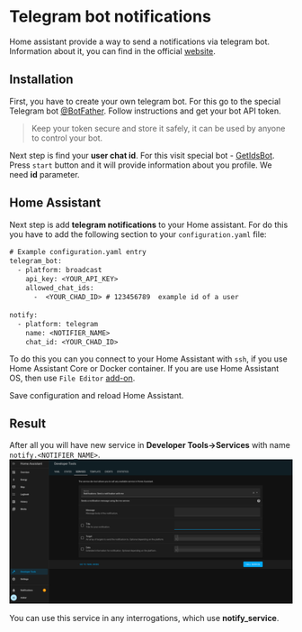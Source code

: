 # Telegram bot notifications

Home assistant provide a way to send a notifications via telegram bot. Information about it, 
you can find in the official [website](https://www.home-assistant.io/integrations/telegram_broadcast).

## Installation

First, you have to create your own telegram bot. For this go to the special Telegram bot [@BotFather](https://t.me/botfather).
Follow instructions and get your bot API token.

> Keep your token secure and store it safely, it can be used by anyone to control your bot.

Next step is find your **user chat id**. For this visit special bot - [GetIdsBot](https://t.me/getidsbot). 
Press `start` button and it will provide information about you profile. We need **id** parameter.

## Home Assistant

Next step is add **telegram notifications** to your Home assistant. 
For do this you have to add the following section to your `configuration.yaml` file:
```shell
# Example configuration.yaml entry
telegram_bot:
  - platform: broadcast
    api_key: <YOUR_API_KEY>
    allowed_chat_ids:
      -  <YOUR_CHAD_ID> # 123456789  example id of a user
      
notify:
  - platform: telegram
    name: <NOTIFIER_NAME>
    chat_id: <YOUR_CHAD_ID>
```

To do this you can you connect to your Home Assistant with `ssh`, if you use Home Assistant Core or Docker container.
If you are use Home Assistant OS, then use `File Editor` [add-on](https://www.home-assistant.io/getting-started/configuration/).

Save configuration and reload Home Assistant.

## Result

After all you will have new service in **Developer Tools->Services** with name `notify.<NOTIFIER_NAME>`. 
![service](./images/service.png)

You can use this service in any interrogations, which use **notify_service**.